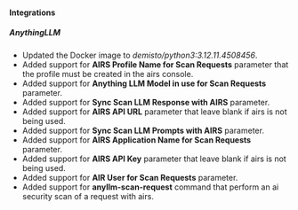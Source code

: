 
#### Integrations

##### AnythingLLM

- Updated the Docker image to *demisto/python3:3.12.11.4508456*.
- Added support for **AIRS Profile Name for Scan Requests** parameter that the profile must be created in the airs console.
- Added support for **Anything LLM Model in use for Scan Requests** parameter.
- Added support for **Sync Scan LLM Response with AIRS** parameter.
- Added support for **AIRS API URL** parameter that leave blank if airs is not being used.
- Added support for **Sync Scan LLM Prompts with AIRS** parameter.
- Added support for **AIRS Application Name for Scan Requests** parameter.
- Added support for **AIRS API Key** parameter that leave blank if airs is not being used.
- Added support for **AIR User for Scan Requests** parameter.
- Added support for **anyllm-scan-request** command that perform an ai security scan of a request with airs.
